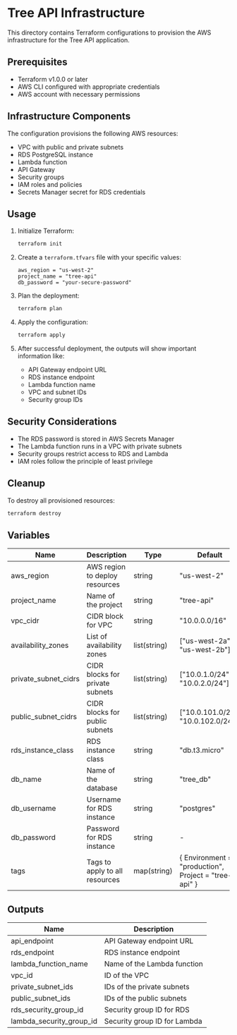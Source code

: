 # Tree API Infrastructure

This directory contains Terraform configurations to provision the AWS infrastructure for the Tree API application.

## Prerequisites

- Terraform v1.0.0 or later
- AWS CLI configured with appropriate credentials
- AWS account with necessary permissions

## Infrastructure Components

The configuration provisions the following AWS resources:

- VPC with public and private subnets
- RDS PostgreSQL instance
- Lambda function
- API Gateway
- Security groups
- IAM roles and policies
- Secrets Manager secret for RDS credentials

## Usage

1. Initialize Terraform:
   ```bash
   terraform init
   ```

2. Create a `terraform.tfvars` file with your specific values:
   ```hcl
   aws_region = "us-west-2"
   project_name = "tree-api"
   db_password = "your-secure-password"
   ```

3. Plan the deployment:
   ```bash
   terraform plan
   ```

4. Apply the configuration:
   ```bash
   terraform apply
   ```

5. After successful deployment, the outputs will show important information like:
   - API Gateway endpoint URL
   - RDS instance endpoint
   - Lambda function name
   - VPC and subnet IDs
   - Security group IDs

## Security Considerations

- The RDS password is stored in AWS Secrets Manager
- The Lambda function runs in a VPC with private subnets
- Security groups restrict access to RDS and Lambda
- IAM roles follow the principle of least privilege

## Cleanup

To destroy all provisioned resources:
```bash
terraform destroy
```

## Variables

| Name | Description | Type | Default |
|------|-------------|------|---------|
| aws_region | AWS region to deploy resources | string | "us-west-2" |
| project_name | Name of the project | string | "tree-api" |
| vpc_cidr | CIDR block for VPC | string | "10.0.0.0/16" |
| availability_zones | List of availability zones | list(string) | ["us-west-2a", "us-west-2b"] |
| private_subnet_cidrs | CIDR blocks for private subnets | list(string) | ["10.0.1.0/24", "10.0.2.0/24"] |
| public_subnet_cidrs | CIDR blocks for public subnets | list(string) | ["10.0.101.0/24", "10.0.102.0/24"] |
| rds_instance_class | RDS instance class | string | "db.t3.micro" |
| db_name | Name of the database | string | "tree_db" |
| db_username | Username for RDS instance | string | "postgres" |
| db_password | Password for RDS instance | string | - |
| tags | Tags to apply to all resources | map(string) | { Environment = "production", Project = "tree-api" } |

## Outputs

| Name | Description |
|------|-------------|
| api_endpoint | API Gateway endpoint URL |
| rds_endpoint | RDS instance endpoint |
| lambda_function_name | Name of the Lambda function |
| vpc_id | ID of the VPC |
| private_subnet_ids | IDs of the private subnets |
| public_subnet_ids | IDs of the public subnets |
| rds_security_group_id | Security group ID for RDS |
| lambda_security_group_id | Security group ID for Lambda | 